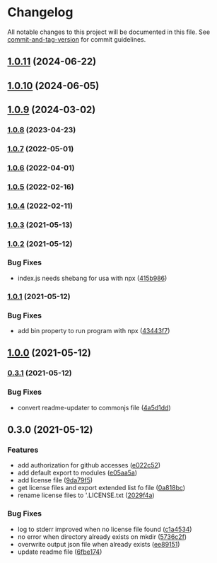 # Changelog

All notable changes to this project will be documented in this file. See [commit-and-tag-version](https://github.com/absolute-version/commit-and-tag-version) for commit guidelines.

## [1.0.11](https://github.com/BePo65/license-downloader/compare/v1.0.10...v1.0.11) (2024-06-22)

## [1.0.10](https://github.com/BePo65/license-downloader/compare/v1.0.9...v1.0.10) (2024-06-05)

## [1.0.9](https://github.com/BePo65/license-downloader/compare/v1.0.8...v1.0.9) (2024-03-02)

### [1.0.8](https://github.com/BePo65/license-downloader/compare/v1.0.7...v1.0.8) (2023-04-23)

### [1.0.7](https://github.com/BePo65/license-downloader/compare/v1.0.6...v1.0.7) (2022-05-01)

### [1.0.6](https://github.com/BePo65/license-downloader/compare/v1.0.5...v1.0.6) (2022-04-01)

### [1.0.5](https://github.com/BePo65/license-downloader/compare/v1.0.4...v1.0.5) (2022-02-16)

### [1.0.4](https://github.com/BePo65/license-downloader/compare/v1.0.3...v1.0.4) (2022-02-11)

### [1.0.3](https://github.com/BePo65/license-downloader/compare/v1.0.2...v1.0.3) (2021-05-13)

### [1.0.2](https://github.com/BePo65/license-downloader/compare/v1.0.1...v1.0.2) (2021-05-12)


### Bug Fixes

* index.js needs shebang for usa with npx ([415b986](https://github.com/BePo65/license-downloader/commit/415b98621c2ddb50f5d07cc3586dedf816e2c810))

### [1.0.1](https://github.com/BePo65/license-downloader/compare/v1.0.0...v1.0.1) (2021-05-12)


### Bug Fixes

* add bin property to run program with npx ([43443f7](https://github.com/BePo65/license-downloader/commit/43443f7c83e2b76d9f2f8c41c43f475ff35ddb79))

## [1.0.0](https://github.com/BePo65/license-downloader/compare/v0.3.1...v1.0.0) (2021-05-12)

### [0.3.1](https://github.com/BePo65/license-downloader/compare/v0.3.0...v0.3.1) (2021-05-12)


### Bug Fixes

* convert readme-updater to commonjs file ([4a5d1dd](https://github.com/BePo65/license-downloader/commit/4a5d1dd8abd89ea8b8d52372f529cdb60fa1ac61))

## 0.3.0 (2021-05-12)


### Features

* add authorization for github accesses ([e022c52](https://github.com/BePo65/license-downloader/commit/e022c52a9de32287cd4c974384a3d5ca141de972))
* add default export to modules ([e05aa5a](https://github.com/BePo65/license-downloader/commit/e05aa5a9eabca7ec74c75e57de2a0b08bdb8f4c4))
* add license file ([9da79f5](https://github.com/BePo65/license-downloader/commit/9da79f5c6b9b3253ca0f0b48f35a06ef64034ec8))
* get license files and export extended list fo file ([0a818bc](https://github.com/BePo65/license-downloader/commit/0a818bc2797e14219f9f1050fdec9013b2c052f1))
* rename license files to '<packageName>.LICENSE.txt ([2029f4a](https://github.com/BePo65/license-downloader/commit/2029f4a5694f39a96bd145167f6b9ed18da91590))


### Bug Fixes

* log to stderr improved when no license file found ([c1a4534](https://github.com/BePo65/license-downloader/commit/c1a45346e2aeb3fdb7812bb104d2bb83f2b19f74))
* no error when directory already exists on mkdir ([5736c2f](https://github.com/BePo65/license-downloader/commit/5736c2f302e030e43ede3c436edd2b861617d023))
* overwrite output json file when already exists ([ee89151](https://github.com/BePo65/license-downloader/commit/ee8915128cc261743e94189a81a5e439a8602e91))
* update readme file ([6fbe174](https://github.com/BePo65/license-downloader/commit/6fbe174635c8a72c14e38f8d0fd410be797ff929))

